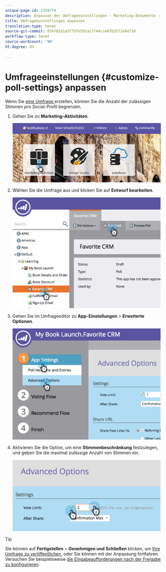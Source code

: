 ```yaml
---
unique-page-id: 2359774
description: Anpassen der Umfrageeinstellungen - Marketing-Dokumente - Produktdokumentation
title: Umfrageeinstellungen anpassen
translation-type: tm+mt
source-git-commit: 074701d1a5f75fe592ac7f44cce6fb3571e94710
workflow-type: tm+mt
source-wordcount: '90'
ht-degree: 0%

---
```



# Umfrageeinstellungen {#customize-poll-settings} anpassen

Wenn Sie [eine Umfrage ](/help/marketo/product-docs/demand-generation/social/creating-a-poll/create-a-poll.md) erstellen, können Sie die Anzahl der zulässigen Stimmen pro Social-Profil begrenzen.

1. Gehen Sie zu **Marketing-Aktivitäten**.

   ![](assets/login-marketing-activities.png)

1. Wählen Sie die Umfrage aus und klicken Sie auf **Entwurf bearbeiten**.

   ![](assets/image2014-9-19-10-3a56-3a37.png)

1. Gehen Sie im Umfrageeditor zu **App-Einstellungen** > **Erweiterte Optionen**.

   ![](assets/image2014-9-19-10-3a56-3a44.png)

1. Aktivieren Sie die Option, um eine **Stimmenbeschränkung** festzulegen, und geben Sie die maximal zulässige Anzahl von Stimmen ein.

   ![](assets/image2014-9-19-10-3a56-3a54.png)

>[!TIP]
>
>Sie können auf **Fertigstellen** > **Genehmigen und Schließen** klicken, um [Ihre Umfrage zu veröffentlichen](/help/marketo/product-docs/demand-generation/social/creating-a-poll/publish-a-poll.md), oder Sie können mit der Anpassung fortfahren. Versuchen Sie beispielsweise [die Eingabeaufforderungen nach der Freigabe zu konfigurieren](/help/marketo/product-docs/demand-generation/social/configuring-social-actions/configure-after-share-prompts.md).
